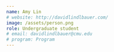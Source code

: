 ```yaml
---
name: Amy Lin
# website: http://davidlindlbauer.com/
image: /assets/person.png
role: Undergraduate student
# email: davidlindlbauer@cmu.edu
# program: Program
---
```

